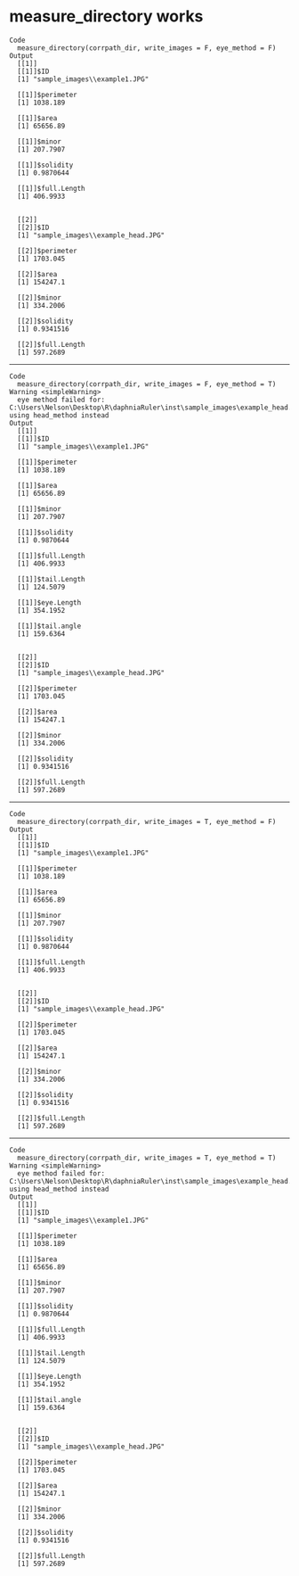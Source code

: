 # measure_directory works

    Code
      measure_directory(corrpath_dir, write_images = F, eye_method = F)
    Output
      [[1]]
      [[1]]$ID
      [1] "sample_images\\example1.JPG"
      
      [[1]]$perimeter
      [1] 1038.189
      
      [[1]]$area
      [1] 65656.89
      
      [[1]]$minor
      [1] 207.7907
      
      [[1]]$solidity
      [1] 0.9870644
      
      [[1]]$full.Length
      [1] 406.9933
      
      
      [[2]]
      [[2]]$ID
      [1] "sample_images\\example_head.JPG"
      
      [[2]]$perimeter
      [1] 1703.045
      
      [[2]]$area
      [1] 154247.1
      
      [[2]]$minor
      [1] 334.2006
      
      [[2]]$solidity
      [1] 0.9341516
      
      [[2]]$full.Length
      [1] 597.2689
      
      

---

    Code
      measure_directory(corrpath_dir, write_images = F, eye_method = T)
    Warning <simpleWarning>
      eye method failed for: C:\Users\Nelson\Desktop\R\daphniaRuler\inst\sample_images\example_head.JPG using head_method instead
    Output
      [[1]]
      [[1]]$ID
      [1] "sample_images\\example1.JPG"
      
      [[1]]$perimeter
      [1] 1038.189
      
      [[1]]$area
      [1] 65656.89
      
      [[1]]$minor
      [1] 207.7907
      
      [[1]]$solidity
      [1] 0.9870644
      
      [[1]]$full.Length
      [1] 406.9933
      
      [[1]]$tail.Length
      [1] 124.5079
      
      [[1]]$eye.Length
      [1] 354.1952
      
      [[1]]$tail.angle
      [1] 159.6364
      
      
      [[2]]
      [[2]]$ID
      [1] "sample_images\\example_head.JPG"
      
      [[2]]$perimeter
      [1] 1703.045
      
      [[2]]$area
      [1] 154247.1
      
      [[2]]$minor
      [1] 334.2006
      
      [[2]]$solidity
      [1] 0.9341516
      
      [[2]]$full.Length
      [1] 597.2689
      
      

---

    Code
      measure_directory(corrpath_dir, write_images = T, eye_method = F)
    Output
      [[1]]
      [[1]]$ID
      [1] "sample_images\\example1.JPG"
      
      [[1]]$perimeter
      [1] 1038.189
      
      [[1]]$area
      [1] 65656.89
      
      [[1]]$minor
      [1] 207.7907
      
      [[1]]$solidity
      [1] 0.9870644
      
      [[1]]$full.Length
      [1] 406.9933
      
      
      [[2]]
      [[2]]$ID
      [1] "sample_images\\example_head.JPG"
      
      [[2]]$perimeter
      [1] 1703.045
      
      [[2]]$area
      [1] 154247.1
      
      [[2]]$minor
      [1] 334.2006
      
      [[2]]$solidity
      [1] 0.9341516
      
      [[2]]$full.Length
      [1] 597.2689
      
      

---

    Code
      measure_directory(corrpath_dir, write_images = T, eye_method = T)
    Warning <simpleWarning>
      eye method failed for: C:\Users\Nelson\Desktop\R\daphniaRuler\inst\sample_images\example_head.JPG using head_method instead
    Output
      [[1]]
      [[1]]$ID
      [1] "sample_images\\example1.JPG"
      
      [[1]]$perimeter
      [1] 1038.189
      
      [[1]]$area
      [1] 65656.89
      
      [[1]]$minor
      [1] 207.7907
      
      [[1]]$solidity
      [1] 0.9870644
      
      [[1]]$full.Length
      [1] 406.9933
      
      [[1]]$tail.Length
      [1] 124.5079
      
      [[1]]$eye.Length
      [1] 354.1952
      
      [[1]]$tail.angle
      [1] 159.6364
      
      
      [[2]]
      [[2]]$ID
      [1] "sample_images\\example_head.JPG"
      
      [[2]]$perimeter
      [1] 1703.045
      
      [[2]]$area
      [1] 154247.1
      
      [[2]]$minor
      [1] 334.2006
      
      [[2]]$solidity
      [1] 0.9341516
      
      [[2]]$full.Length
      [1] 597.2689
      
      

